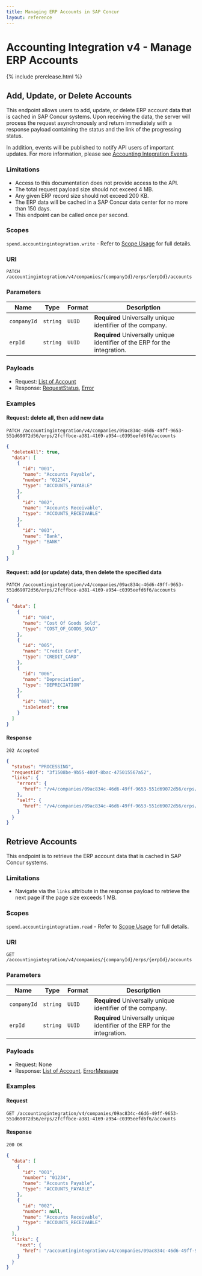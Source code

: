 ```yaml
---
title: Managing ERP Accounts in SAP Concur
layout: reference
---
```

# Accounting Integration v4 - Manage ERP Accounts

{% include prerelease.html %}

## <a name="patch-accounts"></a>Add, Update, or Delete Accounts

This endpoint allows users to add, update, or delete ERP account data that is cached in SAP Concur systems. Upon receiving the data, the server will process the request asynchronously and return immediately with a response payload containing the status and the link of the progressing status.

In addition, events will be published to notify API users of important updates. For more information, please see [Accounting Integration Events](/event-topics/event-subscription-topic-accountingintegration.html).

### Limitations

* Access to this documentation does not provide access to the API. 
* The total request payload size should not exceed 4 MB.
* Any given ERP record size should not exceed 200 KB.
* The ERP data will be cached in a SAP Concur data center for no more than 150 days.
* This endpoint can be called once per second.

### Scopes

`spend.accountingintegration.write` - Refer to [Scope Usage](./v4.accountingintegration-get-started.html#scope-usage) for full details.

### URI

```shell
PATCH /accountingintegration/v4/companies/{companyId}/erps/{erpId}/accounts
```

### Parameters

Name|Type|Format|Description
---|---|---|---
`companyId`|`string`|`UUID`|**Required** Universally unique identifier of the company.
`erpId`|`string`|`UUID`|**Required** Universally unique identifier of the ERP for the integration.

### Payloads

* Request: [List of Account](./v4.accountingintegration-schema.html#list-of-account)
* Response: [RequestStatus](./v4.accountingintegration-schema.html#request-status), [Error](./v4.accountingintegration-schema.html#schema-error)

### Examples

#### Request: delete all, then add new data

```shell
PATCH /accountingintegration/v4/companies/09ac834c-46d6-49ff-9653-551d69072d56/erps/2fcffbce-a381-4169-a954-c0395eefd6f6/accounts
```

```json
{
  "deleteAll": true,
  "data": [
    {
      "id": "001",
      "name": "Accounts Payable",
      "number": "01234",
      "type": "ACCOUNTS_PAYABLE"
    },
    {
      "id": "002",
      "name": "Accounts Receivable",
      "type": "ACCOUNTS_RECEIVABLE"
    },
    {
      "id": "003",
      "name": "Bank",
      "type": "BANK"
    }
  ]
}
```

#### Request: add (or update) data, then delete the specified data

```shell
PATCH /accountingintegration/v4/companies/09ac834c-46d6-49ff-9653-551d69072d56/erps/2fcffbce-a381-4169-a954-c0395eefd6f6/accounts
```

```json
{
  "data": [
    {
      "id": "004",
      "name": "Cost Of Goods Sold",
      "type": "COST_OF_GOODS_SOLD"
    },
    {
      "id": "005",
      "name": "Credit Card",
      "type": "CREDIT_CARD"
    },
    {
      "id": "006",
      "name": "Depreciation",
      "type": "DEPRECIATION"
    },
    {
      "id": "001",
      "isDeleted": true
    }
  ]
}
```

#### Response

```shell
202 Accepted
```

```json
{
  "status": "PROCESSING",
  "requestId": "3f1508be-9b55-400f-8bac-475015567a52",
  "links": {
    "errors": {
      "href": "/v4/companies/09ac834c-46d6-49ff-9653-551d69072d56/erps/2fcffbce-a381-4169-a954-c0395eefd6f6/requests/3f1508be-9b55-400f-8bac-475015567a52/errors"
    },
    "self": {
      "href": "/v4/companies/09ac834c-46d6-49ff-9653-551d69072d56/erps/2fcffbce-a381-4169-a954-c0395eefd6f6/requests/3f1508be-9b55-400f-8bac-475015567a52"
    }
  }
}
```

## <a name="get-accounts"></a>Retrieve Accounts

This endpoint is to retrieve the ERP account data that is cached in SAP Concur systems.

### Limitations

* Navigate via the `links` attribute in the response payload to retrieve the next page if the page size exceeds 1 MB.

### Scopes

`spend.accountingintegration.read` - Refer to [Scope Usage](./v4.accountingintegration-get-started.html#scope-usage) for full details.

### URI

```shell
GET /accountingintegration/v4/companies/{companyId}/erps/{erpId}/accounts
```

### Parameters

Name|Type|Format|Description
---|---|---|---
`companyId`|`string`|`UUID`|**Required** Universally unique identifier of the company.
`erpId`|`string`|`UUID`|**Required** Universally unique identifier of the ERP for the integration.

### Payloads

* Request: None
* Response: [List of Account](./v4.accountingintegration-schema.html#list-of-account), [ErrorMessage](./v4.accountingintegration-schema.html#errorMessage)

### Examples

#### Request

```shell
GET /accountingintegration/v4/companies/09ac834c-46d6-49ff-9653-551d69072d56/erps/2fcffbce-a381-4169-a954-c0395eefd6f6/accounts
```

#### Response

```shell
200 OK
```

```json
{
  "data": [
    {
      "id": "001",
      "number": "01234",
      "name": "Accounts Payable",
      "type": "ACCOUNTS_PAYABLE"
    },
    {
      "id": "002",
      "number": null,
      "name": "Accounts Receivable",
      "type": "ACCOUNTS_RECEIVABLE"
    }
  ],
  "links": {
    "next": {
      "href": "/accountingintegration/v4/companies/09ac834c-46d6-49ff-9653-551d69072d56/erps/2fcffbce-a381-4169-a954-c0395eefd6f6/accounts?next=string"
    }
  }  
}
```
